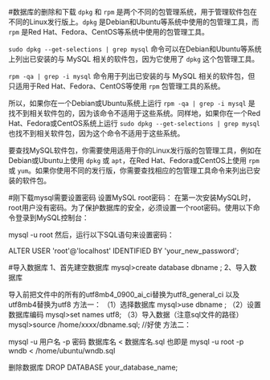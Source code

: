 #数据库的删除和下载
`dpkg` 和 `rpm` 是两个不同的包管理系统，用于管理软件包在不同的Linux发行版上。`dpkg` 是Debian和Ubuntu等系统中使用的包管理工具，而 `rpm` 是Red Hat、Fedora、CentOS等系统中使用的包管理工具。

`sudo dpkg --get-selections | grep mysql` 命令可以在Debian和Ubuntu等系统上列出已安装的与 MySQL 相关的软件包，因为它使用了 `dpkg` 这个包管理工具。

`rpm -qa | grep -i mysql` 命令用于列出已安装的与 MySQL 相关的软件包，但只适用于Red Hat、Fedora、CentOS等使用 `rpm` 包管理工具的系统。

所以，如果你在一个Debian或Ubuntu系统上运行 `rpm -qa | grep -i mysql` 是找不到相关软件包的，因为该命令不适用于这些系统。同样地，如果你在一个Red Hat、Fedora或CentOS系统上运行 `sudo dpkg --get-selections | grep mysql` 也找不到相关软件包，因为这个命令不适用于这些系统。

要查找MySQL软件包，你需要使用适用于你的Linux发行版的包管理工具，例如在Debian或Ubuntu上使用 `dpkg` 或 `apt`，在Red Hat、Fedora或CentOS上使用 `rpm` 或 `yum`。如果你使用不同的发行版，你需要查找相应的包管理工具命令来列出已安装的软件包。

#刚下载mysql需要设置密码
设置MySQL root密码： 在第一次安装MySQL时，root用户没有密码。为了保护数据库的安全，必须设置一个root密码。使用以下命令登录到MySQL控制台：

mysql -u root
然后，运行以下SQL语句来设置密码：

ALTER USER 'root'@'localhost' IDENTIFIED BY 'your_new_password';



#导入数据库
1、首先建空数据库
mysql>create database dbname ;
2、导入数据库

导入前把文件中的所有的utf8mb4_0900_ai_ci替换为utf8_general_ci
以及utf8mb4替换为utf8
方法一：
（1）选择数据库
mysql>use dbname ;
（2）设置数据库编码
mysql>set names utf8;
（3）导入数据（注意sql文件的路径）
mysql>source /home/xxxx/dbname.sql;
//好使
方法二：

mysql -u 用户名 -p 密码 数据库名 < 数据库名.sql
也即是
mysql -u root -p wndb < /home/ubuntu/wndb.sql

删除数据库
DROP DATABASE your_database_name;
